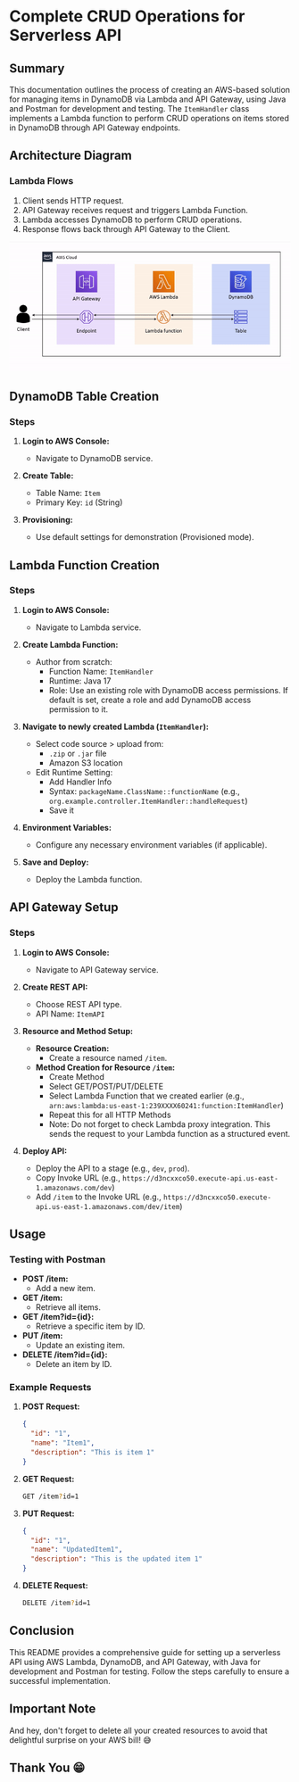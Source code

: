 # Complete CRUD Operations for Serverless API

## Summary

This documentation outlines the process of creating an AWS-based solution for managing items in DynamoDB via Lambda and API Gateway, using Java and Postman for development and testing. The `ItemHandler` class implements a Lambda function to perform CRUD operations on items stored in DynamoDB through API Gateway endpoints.

## Architecture Diagram

### Lambda Flows

1. Client sends HTTP request.
2. API Gateway receives request and triggers Lambda Function.
3. Lambda accesses DynamoDB to perform CRUD operations.
4. Response flows back through API Gateway to the Client.

![Architecture Diagram](https://github.com/gitkailash/lambdaRestAPI/blob/master/src/main/resources/lambda%20flow.png)

## DynamoDB Table Creation

### Steps

1. **Login to AWS Console:**
    - Navigate to DynamoDB service.

2. **Create Table:**
    - Table Name: `Item`
    - Primary Key: `id` (String)

3. **Provisioning:**
    - Use default settings for demonstration (Provisioned mode).

## Lambda Function Creation

### Steps

1. **Login to AWS Console:**
    - Navigate to Lambda service.

2. **Create Lambda Function:**
    - Author from scratch:
        - Function Name: `ItemHandler`
        - Runtime: Java 17
        - Role: Use an existing role with DynamoDB access permissions. If default is set, create a role and add DynamoDB access permission to it.

3. **Navigate to newly created Lambda (`ItemHandler`):**
    - Select code source > upload from:
        - `.zip` or `.jar` file
        - Amazon S3 location
    - Edit Runtime Setting:
        - Add Handler Info
        - Syntax: `packageName.ClassName::functionName` (e.g., `org.example.controller.ItemHandler::handleRequest`)
        - Save it

4. **Environment Variables:**
    - Configure any necessary environment variables (if applicable).

5. **Save and Deploy:**
    - Deploy the Lambda function.

## API Gateway Setup

### Steps

1. **Login to AWS Console:**
    - Navigate to API Gateway service.

2. **Create REST API:**
    - Choose REST API type.
    - API Name: `ItemAPI`

3. **Resource and Method Setup:**
    - **Resource Creation:**
        - Create a resource named `/item`.
    - **Method Creation for Resource `/item`:**
        - Create Method
        - Select GET/POST/PUT/DELETE
        - Select Lambda Function that we created earlier (e.g., `arn:aws:lambda:us-east-1:239XXXX60241:function:ItemHandler`)
        - Repeat this for all HTTP Methods
        - Note: Do not forget to check Lambda proxy integration. This sends the request to your Lambda function as a structured event.

4. **Deploy API:**
    - Deploy the API to a stage (e.g., `dev`, `prod`).
    - Copy Invoke URL (e.g., `https://d3ncxxco50.execute-api.us-east-1.amazonaws.com/dev`)
    - Add `/item` to the Invoke URL (e.g., `https://d3ncxxco50.execute-api.us-east-1.amazonaws.com/dev/item`)

## Usage

### Testing with Postman

- **POST /item:**
    - Add a new item.
- **GET /item:**
    - Retrieve all items.
- **GET /item?id={id}:**
    - Retrieve a specific item by ID.
- **PUT /item:**
    - Update an existing item.
- **DELETE /item?id={id}:**
    - Delete an item by ID.

### Example Requests

1. **POST Request:**

   ```json
   {
     "id": "1",
     "name": "Item1",
     "description": "This is item 1"
   }
   ```

2. **GET Request:**

   ```sh
   GET /item?id=1
   ```

3. **PUT Request:**

   ```json
   {
     "id": "1",
     "name": "UpdatedItem1",
     "description": "This is the updated item 1"
   }
   ```

4. **DELETE Request:**

   ```sh
   DELETE /item?id=1
   ```

## Conclusion

This README provides a comprehensive guide for setting up a serverless API using AWS Lambda, DynamoDB, and API Gateway, with Java for development and Postman for testing. Follow the steps carefully to ensure a successful implementation.

## Important Note
And hey, don't forget to delete all your created resources to avoid that delightful surprise on your AWS bill! 😅

## Thank You 😁
